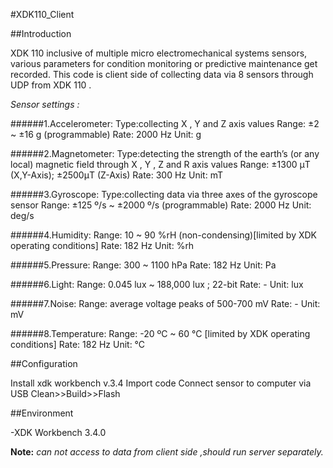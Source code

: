 #XDK110_Client


##Introduction

XDK 110 inclusive of multiple micro electromechanical systems sensors, various parameters for condition monitoring or predictive maintenance get recorded.
This code is client side of collecting data via 8 sensors through UDP from XDK 110 .

*Sensor settings :*

######1.Accelerometer:
   Type:collecting X , Y and Z axis values
   Range: ±2 ~ ±16 g (programmable)
   Rate: 2000 Hz
   Unit: g 


######2.Magnetometer:
   Type:detecting the strength of the earth’s (or any local) magnetic field through X , Y , Z and R axis values
   Range: ±1300 μT (X,Y-Axis); ±2500μT (Z-Axis)
   Rate: 300 Hz
   Unit: mT


######3.Gyroscope:
   Type:collecting data via three axes of the gyroscope sensor 
   Range: ±125 º/s ~ ±2000 º/s (programmable)
   Rate: 2000 Hz 
   Unit: deg/s 


######4.Humidity: 
   Range: 10 ~ 90 %rH (non-condensing)[limited by XDK operating conditions]
   Rate: 182 Hz 
   Unit: %rh


######5.Pressure:
   Range: 300 ~ 1100 hPa
   Rate: 182 Hz 
   Unit: Pa

######6.Light:
   Range: 0.045 lux ~ 188,000 lux ; 22-bit
   Rate: -
   Unit: lux


######7.Noise:
   Range: average voltage peaks of 500-700 mV
   Rate: - 
   Unit: mV


######8.Temperature:
   Range: -20 ºC ~ 60 °C [limited by XDK operating conditions]
   Rate: 182 Hz 
   Unit: °C


##Configuration

Install xdk workbench v.3.4 
Import code
Connect sensor to computer via USB
Clean>>Build>>Flash 


##Environment

-XDK Workbench 3.4.0



**Note:** *can not access to data from client side ,should run server separately.* 